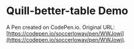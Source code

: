 # Quill-better-table Demo

A Pen created on CodePen.io. Original URL: [https://codepen.io/soccerloway/pen/WWJowj](https://codepen.io/soccerloway/pen/WWJowj).

